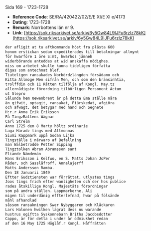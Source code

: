 Sida 169 - 1723-1728

- **Reference Code**: SE/RA/420422/02/E/E XI/E XI e/4173
- **Dating**: 1723-1728
- **Remark**: Norrbottens län nr 9.
- **Link**: [https://sok.riksarkivet.se/arkiv/6y5Gw84L9IJFu6rzlz78kK](https://sok.riksarkivet.se/arkiv/6y5Gw84L9IJFu6rzlz78kK)

```txt linenums="1"
der afligit at tu aftkommande höst fra plästa 600
honom erstickan sedan expediterades till betalningar allmynt
för hwarföre 1 öre S:mt, hwarhos jämneh
widerbörande anteddes at wid anskaffa nödighes.
miss om arbetet skulle kunna tideligen författa
digas som antechnat blef.
Tiuteligen ransakades Norbördzlängden försådamo och
Kitta Allmoge Men sifrån Men, och som den bränsinhtia,
trolffdin och 11 Rätten tilfölja af Kongl. May.tz
allernådigste förordning tilbörligen Personent Actum
ut Slepro
Sålunda hem Oewenbrent är på detta Ema ställe nära
än gifwit, optagit, ransakat, Piärskedat, afgiöra
och afwagt, det betygar med hand och Segnete
H:r.r Anna Erik Eriksson
På TingzRättens Wägnar
Carl Strelm
Anno 1725 den 8 Marty höltz ordinarie
Laga Häradz tings med Allmonnas
Siumi Kappmark uppå Sodan Lijka
Tingställa i närwaro af Befallning
man Wälbetrodde Petter Sipping
Tingztolken Abram Abramsson sant
Eliande Nämdemän
Hans Eriksson i Kelfwo, en S. Matts Johan JoPer
Råder, och Sasslåfroff. Annalajerff
Matts Andersson Ramba.
Den 18 Januarii 1849
Eftter Gudztiensten war förrättat, utlystes tings
Joos tings fridh efter wanligheten och der hos publice
rades åtskillige Kongl. Majestäts förordningar
som på andra ställen. Lappmarkerne, Ali
migen til underdånig effterlefnad, hwar på fölsände
måhl afhandlad
såssom ransakningen Swer Nybyggaren och Klåckaren
Lars Halonen hwilken lägrat dess nu warande
hustrus ogiftta Syskonnebarn Britha Jacobsdotter
Cappo, är för detta i under år ödmiukhet redan
af den 16 May 1725 Höglåf.r Kongl. Håffrätten
```
